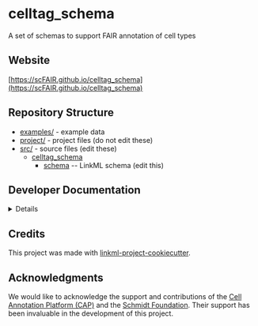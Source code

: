 # celltag_schema

A set of schemas to support FAIR annotation of cell types

## Website

[https://scFAIR.github.io/celltag_schema](https://scFAIR.github.io/celltag_schema)

## Repository Structure

* [examples/](examples/) - example data
* [project/](project/) - project files (do not edit these)
* [src/](src/) - source files (edit these)
  * [celltag_schema](src/celltag_schema)
    * [schema](src/celltag_schema/schema) -- LinkML schema
      (edit this)

## Developer Documentation

<details>
Use the `make` command to generate project artefacts:

* `make all`: make everything
* `make deploy`: deploys site
</details>

## Credits

This project was made with
[linkml-project-cookiecutter](https://github.com/linkml/linkml-project-cookiecutter).

## Acknowledgments

We would like to acknowledge the support and contributions of the [Cell Annotation Platform (CAP)](https://celltype.info/) 
and the [Schmidt Foundation](https://tsffoundation.org/). Their  support has been invaluable  in the development of 
this  project.
